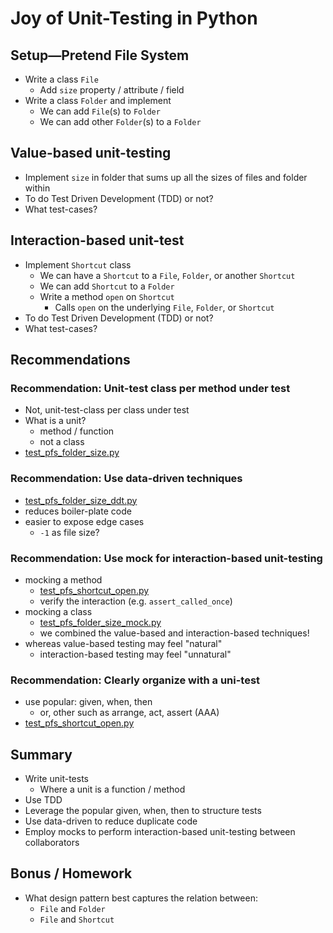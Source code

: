 # Joy of Unit-Testing in Python

## Setup—Pretend File System
- Write a class `File`
  - Add `size` property / attribute / field
- Write a class `Folder` and implement
  - We can add `File`(s) to `Folder`
  - We can add other `Folder`(s) to a `Folder`

## Value-based unit-testing
- Implement `size` in folder that sums up all the sizes of files and folder within
- To do Test Driven Development (TDD) or not?
- What test-cases?

## Interaction-based unit-test
- Implement `Shortcut` class
  - We can have a `Shortcut` to a `File`, `Folder`, or another `Shortcut`
  - We can add `Shortcut` to a `Folder`
  - Write a method `open` on `Shortcut`
    - Calls `open` on the underlying `File`, `Folder`, or `Shortcut`
- To do Test Driven Development (TDD) or not?
- What test-cases?

## Recommendations

### Recommendation: Unit-test class per method under test
- Not, unit-test-class per class under test
- What is a unit?
  - method / function
  - not a class
- [test_pfs_folder_size.py](test_pfs_folder_size.py)

### Recommendation: Use data-driven techniques
- [test_pfs_folder_size_ddt.py](test_pfs_folder_size_ddt.py)
- reduces boiler-plate code
- easier to expose edge cases
  - `-1` as file size?

### Recommendation: Use mock for interaction-based unit-testing
- mocking a method
  - [test_pfs_shortcut_open.py](test_pfs_shortcut_open.py)
  - verify the interaction (e.g. `assert_called_once`)
- mocking a class
  - [test_pfs_folder_size_mock.py](test_pfs_folder_size_mock.py)
  - we combined the value-based and interaction-based techniques!
- whereas value-based testing may feel "natural"
  - interaction-based testing may feel "unnatural"

### Recommendation: Clearly organize with a uni-test
- use popular: given, when, then
  - or, other such as arrange, act, assert (AAA)
- [test_pfs_shortcut_open.py](test_pfs_shortcut_open.py)

## Summary
- Write unit-tests
  - Where a unit is a function / method
- Use TDD
- Leverage the popular given, when, then to structure tests
- Use data-driven to reduce duplicate code
- Employ mocks to perform interaction-based unit-testing between collaborators 

## Bonus / Homework
- What design pattern best captures the relation between:
  - `File` and `Folder`
  - `File` and `Shortcut`
